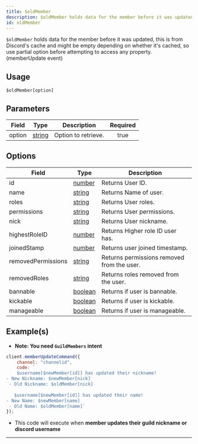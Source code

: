 ```yaml
---
title: $oldMember
description: $oldMember holds data for the member before it was updated, this is from Discord's cache and might be empty depending on whether it's cached, so use partial option before attempting to access any property. (memberUpdate event)
id: oldMember
---
```


`$oldMember` holds data for the member before it was updated, this is from Discord's cache and might be empty depending on
whether it's cached, so use partial option before attempting to access any property. (memberUpdate event)

## Usage

```aoi
$oldMember[option]
```

## Parameters

| Field  | Type                                                                                              | Description         | Required |
| ------ | ------------------------------------------------------------------------------------------------- | ------------------- | :------: |
| option | [string](https://developer.mozilla.org/en-US/docs/Web/JavaScript/Reference/Global_Objects/String) | Option to retrieve. |   true   |

## Options

| Field              | Type                                                                                                | Description                                |
| ------------------ | --------------------------------------------------------------------------------------------------- | ------------------------------------------ |
| id                 | [number](https://developer.mozilla.org/en-US/docs/Web/JavaScript/Reference/Global_Objects/Number)   | Returns User ID.                           |
| name               | [string](https://developer.mozilla.org/en-US/docs/Web/JavaScript/Reference/Global_Objects/String)   | Returns Name of user.                      |
| roles              | [string](https://developer.mozilla.org/en-US/docs/Web/JavaScript/Reference/Global_Objects/String)   | Returns User roles.                        |
| permissions        | [string](https://developer.mozilla.org/en-US/docs/Web/JavaScript/Reference/Global_Objects/String)   | Returns User permissions.                  |
| nick               | [string](https://developer.mozilla.org/en-US/docs/Web/JavaScript/Reference/Global_Objects/String)   | Returns User nickname.                     |
| highestRoleID      | [number](https://developer.mozilla.org/en-US/docs/Web/JavaScript/Reference/Global_Objects/Number)   | Returns Higher role ID user has.           |
| joinedStamp        | [number](https://developer.mozilla.org/en-US/docs/Web/JavaScript/Reference/Global_Objects/Number)   | Returns user joined timestamp.             |
| removedPermissions | [string](https://developer.mozilla.org/en-US/docs/Web/JavaScript/Reference/Global_Objects/String)   | Returns permissions removed from the user. |
| removedRoles       | [string](https://developer.mozilla.org/en-US/docs/Web/JavaScript/Reference/Global_Objects/String)   | Returns roles removed from the user.       |
| bannable           | [boolean](https://developer.mozilla.org/en-US/docs/Web/JavaScript/Reference/Global_Objects/Boolean) | Returns if user is bannable.               |
| kickable           | [boolean](https://developer.mozilla.org/en-US/docs/Web/JavaScript/Reference/Global_Objects/Boolean) | Returns if user is kickable.               |
| manageable         | [boolean](https://developer.mozilla.org/en-US/docs/Web/JavaScript/Reference/Global_Objects/Boolean) | Returns if user is manageable.             |

## Example(s)

-   **Note: You need `GuildMembers` intent**

```js
client.memberUpdateCommand({
    channel: "channelid",
    code: `
    $username[$newMember[id]] has updated their nickname!
- New Nickname: $newMember[nick]
 - Old Nickname: $oldMember[nick]
 
   $username[$newMember[id]] has updated their name!
- New Name: $newMember[name]
 - Old Name: $oldMember[name]`
});
```

-   This code will execute when **member updates their guild nickname or discord username**

---
